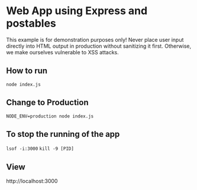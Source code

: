 # Web App using Express and postables
This example is for demonstration purposes only! Never place user input directly into HTML output in production without sanitizing it first. Otherwise, we make ourselves vulnerable to XSS attacks.

## How to run
`node index.js`

## Change to Production
`NODE_ENV=production node index.js`

## To stop the running of the app
`lsof -i:3000`
`kill -9 [PID]`

## View
http://localhost:3000
